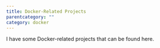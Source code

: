 ```yaml
---
title: Docker-Related Projects
parentcategory: ""
category: docker
---
```


I have some Docker-related projects that can be found here.
